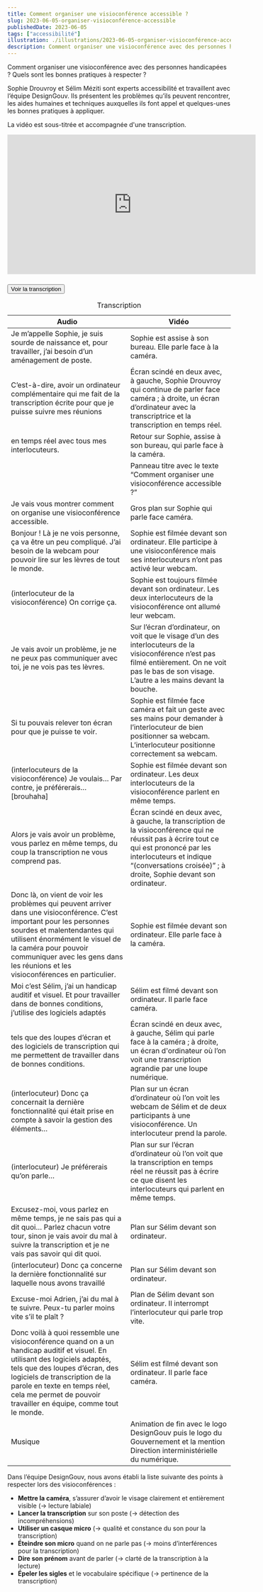 ```yaml
---
title: Comment organiser une visioconférence accessible ?
slug: 2023-06-05-organiser-visioconférence-accessible
publishedDate: 2023-06-05
tags: ["accessibilité"]
illustration: ./illustrations/2023-06-05-organiser-visioconférence-accessible.png
description: Comment organiser une visioconférence avec des personnes handicapées ? Quels sont les bonnes pratiques à respecter ?
---
```


Comment organiser une visioconférence avec des personnes handicapées ? Quels sont les bonnes pratiques à respecter ?

Sophie Drouvroy et Sélim Méziti sont experts accessibilité et travaillent avec l’équipe DesignGouv. Ils présentent les problèmes qu’ils peuvent rencontrer, les aides humaines et techniques auxquelles ils font appel et quelques-unes les bonnes pratiques à appliquer.

La vidéo est sous-titrée et accompagnée d'une transcription.

<iframe width="560" height="315" src="https://www.youtube.com/embed/vDJLgHCkjfE" title="YouTube video player" frameborder="0" allow="accelerometer; autoplay; clipboard-write; encrypted-media; gyroscope; picture-in-picture; web-share" allowfullscreen></iframe>
<section class="fr-accordion">
<h3 class="fr-accordion__title">
    <button class="fr-accordion__btn" aria-expanded="false" aria-controls="accordion-video-1">Voir la transcription</button>
</h3>
<div class="fr-collapse fr-mb-4w" id="accordion-video-1">

<div class="fr-table  fr-table--no-caption">
<table>
<caption>Transcription</caption>
<thead>
    <tr>
    <th scope="col">Audio</th>
    <th scope="col">Vidéo</th>
    </tr>
</thead>
<tbody>
    <tr>
    <td>Je m’appelle Sophie, je suis sourde de naissance et, pour travailler, j’ai besoin d’un aménagement de poste.</td>
    <td>Sophie est assise à son bureau. Elle parle face à la caméra.</td>
    </tr>
    <tr>
    <td>C’est-à-dire, avoir un ordinateur complémentaire qui me fait de la transcription écrite pour que je puisse suivre mes réunions</td>
    <td>Écran scindé en deux avec, à gauche, Sophie Drouvroy qui continue de parler face caméra ; à droite, un écran d’ordinateur avec la transcriptrice et la transcription en temps réel.</td>
    </tr>
    <tr>
    <td>en temps réel avec tous mes interlocuteurs.</td>
    <td>Retour sur Sophie, assise à son bureau, qui parle face à la caméra.</td>
    </tr>
    <tr>
    <td></td>
    <td>Panneau titre avec le texte “Comment organiser une visioconférence accessible ?”</td>
    </tr>
    <tr>
    <td>Je vais vous montrer comment on organise une visioconférence accessible.</td>
    <td>Gros plan sur Sophie qui parle face caméra.</td>
    </tr>
    <tr>
    <td>Bonjour ! Là je ne vois personne, ça va être un peu compliqué. J’ai besoin de la webcam pour pouvoir lire sur les lèvres de tout le monde.</td>
    <td>Sophie est filmée devant son ordinateur. Elle participe à une visioconférence mais ses interlocuteurs n’ont pas activé leur webcam.</td>
    </tr>
    <tr>
    <td>(interlocuteur de la visioconférence) On corrige ça.</td>
    <td>Sophie est toujours filmée devant son ordinateur. Les deux interlocuteurs de la visioconférence ont allumé leur webcam.</td>
    </tr>
    <tr>
    <td>Je vais avoir un problème, je ne ne peux pas communiquer avec toi, je ne vois pas tes lèvres.</td>
    <td>Sur l’écran d’ordinateur, on voit que le visage d’un des interlocuteurs de la visioconférence n’est pas filmé entièrement. On ne voit pas le bas de son visage. L’autre a les mains devant la bouche.</td>
    </tr>
    <tr>
    <td>Si tu pouvais relever ton écran pour que je puisse te voir.</td>
    <td>Sophie est filmée face caméra et fait un geste avec ses mains pour demander à l’interlocuteur de bien positionner sa webcam. L’interlocuteur positionne correctement sa webcam.</td>
    </tr>
    <tr>
    <td>(interlocuteurs de la visioconférence) Je voulais… Par contre, je préférerais… [brouhaha]</td>
    <td>Sophie est filmée devant son ordinateur. Les deux interlocuteurs de la visioconférence parlent en même temps.</td>
    </tr>
    <tr>
    <td>Alors je vais avoir un problème, vous parlez en même temps, du coup la transcription ne vous comprend pas.</td>
    <td>Écran scindé en deux avec, à gauche, la transcription de la visioconférence qui ne réussit pas à écrire tout ce qui est prononcé par les interlocuteurs et indique “(conversations croisée)” ; à droite, Sophie devant son ordinateur.</td>
    </tr>
    <tr>
    <td>Donc là, on vient de voir les problèmes qui peuvent arriver dans une visioconférence. C’est important pour les personnes sourdes et malentendantes qui utilisent énormément le visuel de la caméra pour pouvoir communiquer avec les gens dans les réunions et les visioconférences en particulier.</td>
    <td>Sophie est filmée devant son ordinateur. Elle parle face à la caméra.</td>
    </tr>
    <tr>
    <td>Moi c’est Sélim, j’ai un handicap auditif et visuel. Et pour travailler dans de bonnes conditions, j’utilise des logiciels adaptés</td>
    <td>Sélim est filmé devant son ordinateur. Il parle face caméra.</td>
    </tr>
    <tr>
    <td>tels que des loupes d’écran et des logiciels de transcription qui me permettent de travailler dans de bonnes conditions.</td>
    <td>Écran scindé en deux avec, à gauche, Sélim qui parle face à la caméra ; à droite, un écran d'ordinateur où l’on voit une transcription agrandie par une loupe numérique.</td>
    </tr>
    <tr>
    <td>(interlocuteur) Donc ça concernait la dernière fonctionnalité qui était prise en compte à savoir la gestion des éléments…</td>
    <td>Plan sur un écran d’ordinateur où l’on voit les webcam de Sélim et de deux participants à une visioconférence. Un interlocuteur prend la parole.</td>
    </tr>
    <tr>
    <td>(interlocuteur) Je préférerais qu’on parle…</td>
    <td>Plan sur sur l’écran d’ordinateur où l’on voit que la transcription en temps réel ne réussit pas à écrire ce que disent les interlocuteurs qui parlent en même temps.</td>
    </tr>
    <tr>
    <td>Excusez-moi, vous parlez en même temps, je ne sais pas qui a dit quoi… Parlez chacun votre tour, sinon je vais avoir du mal à suivre la transcription et je ne vais pas savoir qui dit quoi.</td>
    <td>Plan sur Sélim devant son ordinateur.</td>
    </tr>
    <tr>
    <td>(interlocuteur) Donc ça concerne la dernière fonctionnalité sur laquelle nous avons travaillé</td>
    <td>Plan sur Sélim devant son ordinateur.</td>
    </tr>
    <tr>
    <td>Excuse-moi Adrien, j’ai du mal à te suivre. Peux-tu parler moins vite s’il te plaît ?</td>
    <td>Plan de Sélim devant son ordinateur. Il interrompt l’interlocuteur qui parle trop vite.</td>
    </tr>
    <tr>
    <td>Donc voilà à quoi ressemble une visioconférence quand on a un handicap auditif et visuel. En utilisant des logiciels adaptés, tels que des loupes d’écran, des logiciels de transcription de la parole en texte en temps réel, cela me permet de pouvoir travailler en équipe, comme tout le monde.</td>
    <td>Sélim est filmé devant son ordinateur. Il parle face caméra.</td>
    </tr>
    <tr>
    <td>Musique</td>
    <td>Animation de fin avec le logo DesignGouv puis le logo du Gouvernement et la mention Direction interministérielle du numérique.</td>
    </tr>
</tbody>
</table>
</div>

</div></section>

Dans l’équipe DesignGouv, nous avons établi la liste suivante des points à respecter lors des visioconférences : 

- **Mettre la caméra**, s’assurer d’avoir le visage clairement et entièrement visible (→ lecture labiale)
- **Lancer la transcription** sur son poste (→ détection des incompréhensions)
- **Utiliser un casque micro** (→ qualité et constance du son pour la transcription)
- **Éteindre son micro** quand on ne parle pas (→ moins d’interférences pour la transcription)
- **Dire son prénom** avant de parler (→ clarté de la transcription à la lecture)
- **Épeler les sigles** et le vocabulaire spécifique (→ pertinence de la transcription)
  
